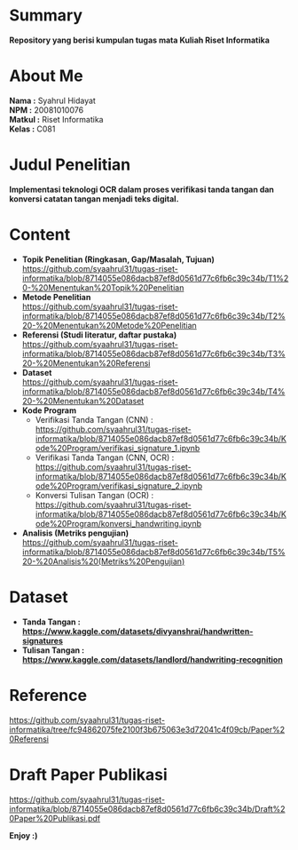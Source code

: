 # Summary
**Repository yang berisi kumpulan tugas mata Kuliah Riset Informatika**

# About Me
**Nama        :** Syahrul Hidayat <br>
**NPM        :** 20081010076 <br>
**Matkul      :** Riset Informatika <br>
**Kelas      :** C081

# Judul Penelitian
**Implementasi teknologi OCR dalam proses verifikasi tanda tangan dan konversi catatan tangan menjadi teks digital.**

# Content
+ **Topik Penelitian (Ringkasan, Gap/Masalah, Tujuan)** <br>
  https://github.com/syaahrul31/tugas-riset-informatika/blob/8714055e086dacb87ef8d0561d77c6fb6c39c34b/T1%20-%20Menentukan%20Topik%20Penelitian <br>
+ **Metode Penelitian** <br>
  https://github.com/syaahrul31/tugas-riset-informatika/blob/8714055e086dacb87ef8d0561d77c6fb6c39c34b/T2%20-%20Menentukan%20Metode%20Penelitian <br>
+ **Referensi (Studi literatur, daftar pustaka)** <br>
  https://github.com/syaahrul31/tugas-riset-informatika/blob/8714055e086dacb87ef8d0561d77c6fb6c39c34b/T3%20-%20Menentukan%20Referensi <br>
+ **Dataset** <br>
  https://github.com/syaahrul31/tugas-riset-informatika/blob/8714055e086dacb87ef8d0561d77c6fb6c39c34b/T4%20-%20Menentukan%20Dataset <br>
+ **Kode Program** <br>
  - Verifikasi Tanda Tangan (CNN) : https://github.com/syaahrul31/tugas-riset-informatika/blob/8714055e086dacb87ef8d0561d77c6fb6c39c34b/Kode%20Program/verifikasi_signature_1.ipynb <br>
  - Verifikasi Tanda Tangan (CNN, OCR) : https://github.com/syaahrul31/tugas-riset-informatika/blob/8714055e086dacb87ef8d0561d77c6fb6c39c34b/Kode%20Program/verifikasi_signature_2.ipynb <br>
  - Konversi Tulisan Tangan (OCR) : https://github.com/syaahrul31/tugas-riset-informatika/blob/8714055e086dacb87ef8d0561d77c6fb6c39c34b/Kode%20Program/konversi_handwriting.ipynb <br>
+ **Analisis (Metriks pengujian)** <br>
  https://github.com/syaahrul31/tugas-riset-informatika/blob/8714055e086dacb87ef8d0561d77c6fb6c39c34b/T5%20-%20Analisis%20(Metriks%20Pengujian)

# Dataset 
+ **Tanda Tangan : https://www.kaggle.com/datasets/divyanshrai/handwritten-signatures**
+ **Tulisan Tangan : https://www.kaggle.com/datasets/landlord/handwriting-recognition**

# Reference
https://github.com/syaahrul31/tugas-riset-informatika/tree/fc94862075fe2100f3b675063e3d72041c4f09cb/Paper%20Referensi

# Draft Paper Publikasi
https://github.com/syaahrul31/tugas-riset-informatika/blob/8714055e086dacb87ef8d0561d77c6fb6c39c34b/Draft%20Paper%20Publikasi.pdf

**Enjoy :)**
